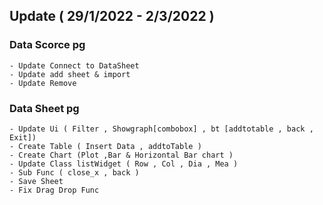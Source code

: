 ## Update ( 29/1/2022 - 2/3/2022 ) 
### Data Scorce pg
    - Update Connect to DataSheet
    - Update add sheet & import 
    - Update Remove
### Data Sheet pg
    - Update Ui ( Filter , Showgraph[combobox] , bt [addtotable , back , Exit])
    - Create Table ( Insert Data , addtoTable )
    - Create Chart (Plot ,Bar & Horizontal Bar chart )
    - Update Class listWidget ( Row , Col , Dia , Mea )
    - Sub Func ( close_x , back ) 
    - Save Sheet 
    - Fix Drag Drop Func
   
